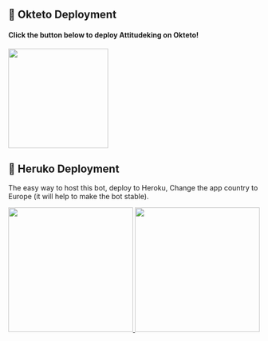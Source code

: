 ## 🚀 Okteto Deployment

<h4>Click the button below to deploy Attitudeking on Okteto!</h4>
<a href="https://cloud.okteto.com/deploy?repository=https://github.com/Attitudeking143/attitudeking"><img src="https://img.shields.io/badge/Deploy%20To%20Okteto-informational?style=for-the-badge&logo=Okteto" width="200""/></a>

## 🚀 Heruko Deployment 
The easy way to host this bot, deploy to Heroku, Change the app country to Europe (it will help to make the bot stable).
<p align="center">
<a href="https://dashboard.heroku.com/new?template=https://github.com/Attitudeking143/attitudeking"><img src="https://img.shields.io/badge/Deploy%20To%20Heroku-blueviolet?style=for-the-badge&logo=heroku" width="250""/</a>  
<a href="https://telegram.dog/XTZ_HerokuBot?start=QXR0aXR1ZGVraW5nMTQzL2F0dGl0dWRla2luZyBtYXN0ZXI"><img src="https://img.shields.io/badge/Deploy%20Via%20Telegram-blue?style=for-the-badge&logo=telegram" width="250""/</a>  </p>
